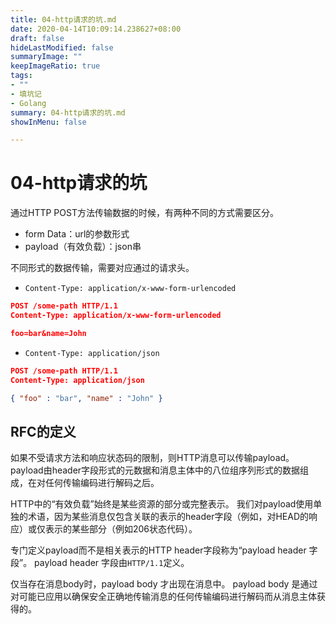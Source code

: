 ```yaml
---
title: 04-http请求的坑.md
date: 2020-04-14T10:09:14.238627+08:00
draft: false
hideLastModified: false
summaryImage: ""
keepImageRatio: true
tags:
- ""
- 填坑记
- Golang
summary: 04-http请求的坑.md
showInMenu: false

---
```


# 04-http请求的坑

通过HTTP POST方法传输数据的时候，有两种不同的方式需要区分。

- form Data：url的参数形式
- payload（有效负载）：json串

不同形式的数据传输，需要对应通过的请求头。

- `Content-Type: application/x-www-form-urlencoded`

```json
POST /some-path HTTP/1.1
Content-Type: application/x-www-form-urlencoded

foo=bar&name=John
```

- `Content-Type: application/json`

```json
POST /some-path HTTP/1.1
Content-Type: application/json

{ "foo" : "bar", "name" : "John" }
```

## RFC的定义

如果不受请求方法和响应状态码的限制，则HTTP消息可以传输payload。payload由header字段形式的元数据和消息主体中的八位组序列形式的数据组成，在对任何传输编码进行解码之后。

HTTP中的“有效负载”始终是某些资源的部分或完整表示。 我们对payload使用单独的术语，因为某些消息仅包含关联的表示的header字段（例如，对HEAD的响应）或仅表示的某些部分（例如206状态代码）。

专门定义payload而不是相关表示的HTTP header字段称为“payload header 字段”。 payload header 字段由`HTTP/1.1`定义。

仅当存在消息body时，payload body 才出现在消息中。 payload body 是通过对可能已应用以确保安全正确地传输消息的任何传输编码进行解码而从消息主体获得的。
